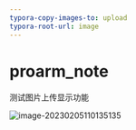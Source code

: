```yaml
---
typora-copy-images-to: upload
typora-root-url: image
---
```


# proarm_note

测试图片上传显示功能

![image-20230205110135135](https://cdn.jsdelivr.net/gh/retaoo/imges/main/img/202302051102131.png)